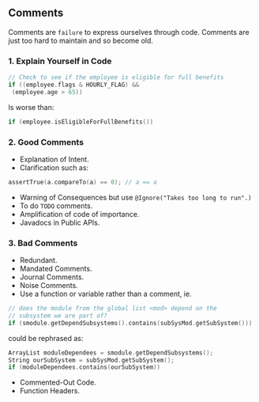 ## Comments

Comments are `failure` to express ourselves through code. Comments are just too hard to maintain and so become old.
### 1. Explain Yourself in Code
```c++
// Check to see if the employee is eligible for full benefits
if ((employee.flags & HOURLY_FLAG) &&
 (employee.age > 65)) 
```
Is worse than:
```c++
if (employee.isEligibleForFullBenefits())
```

### 2. Good Comments
- Explanation of Intent.
- Clarification such as:
```c++
assertTrue(a.compareTo(a) == 0); // a == a
```
- Warning of Consequences but use `@Ignore("Takes too long to run".)`
- To do `TODO` comments.
- Amplification of code of importance.
- Javadocs in Public APIs.

### 3. Bad Comments
- Redundant.
- Mandated Comments.
- Journal Comments.
- Noise Comments.
- Use a function or variable rather than a comment, ie.
```c++
// does the module from the global list <mod> depend on the
// subsystem we are part of?
if (smodule.getDependSubsystems().contains(subSysMod.getSubSystem()))
```
could be rephrased as:
```c++
ArrayList moduleDependees = smodule.getDependSubsystems();
String ourSubSystem = subSysMod.getSubSystem();
if (moduleDependees.contains(ourSubSystem))
```
- Commented-Out Code.
- Function Headers.


